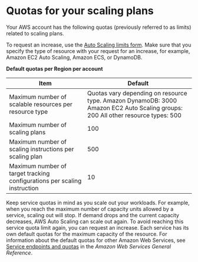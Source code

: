 # Quotas for your scaling plans<a name="scaling-plan-quotas"></a>

Your AWS account has the following quotas \(previously referred to as limits\) related to scaling plans\.

To request an increase, use the [Auto Scaling limits form](https://console.aws.amazon.com/support/home#/case/create?issueType=service-limit-increase&limitType=service-code-auto-scaling)\. Make sure that you specify the type of resource with your request for an increase, for example, Amazon EC2 Auto Scaling, Amazon ECS, or DynamoDB\.


**Default quotas per Region per account**  

| Item | Default | 
| --- | --- | 
| Maximum number of scalable resources per resource type |  Quotas vary depending on resource type\.  Amazon DynamoDB: 3000 Amazon EC2 Auto Scaling groups: 200 All other resource types: 500  | 
| Maximum number of scaling plans | 100 | 
| Maximum number of scaling instructions per scaling plan | 500 | 
| Maximum number of target tracking configurations per scaling instruction | 10 | 

Keep service quotas in mind as you scale out your workloads\. For example, when you reach the maximum number of capacity units allowed by a service, scaling out will stop\. If demand drops and the current capacity decreases, AWS Auto Scaling can scale out again\. To avoid reaching this service quota limit again, you can request an increase\. Each service has its own default quotas for the maximum capacity of the resource\. For information about the default quotas for other Amazon Web Services, see [Service endpoints and quotas](https://docs.aws.amazon.com/general/latest/gr/aws-service-information.html) in the *Amazon Web Services General Reference*\. 